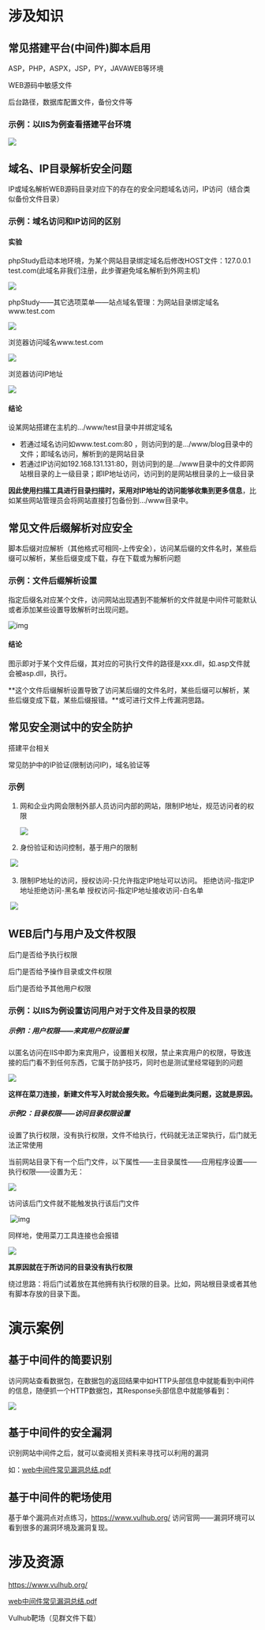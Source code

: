 # 涉及知识

## 常见搭建平台(中间件)脚本启用

ASP，PHP，ASPX，JSP，PY，JAVAWEB等环境

WEB源码中敏感文件

后台路径，数据库配置文件，备份文件等

### 示例：以IIS为例查看搭建平台环境

![](./assets/202203251605451.png)

## 域名、IP目录解析安全问题

IP或域名解析WEB源码目录对应下的存在的安全问题域名访问，IP访问（结合类似备份文件目录）

### 示例：域名访问和IP访问的区别

#### 实验

phpStudy启动本地环境，为某个网站目录绑定域名后修改HOST文件：127.0.0.1 test.com(此域名非我们注册，此步骤避免域名解析到外网主机)

![](./assets/202203251605596.png)

phpStudy——其它选项菜单——站点域名管理：为网站目录绑定域名www.test.com

![](./assets/202203251605005.png)

浏览器访问域名www.test.com

![](./assets/202203251605909.png)

浏览器访问IP地址

![](./assets/202203251605323.png)

#### 结论

设某网站搭建在主机的…/www/test目录中并绑定域名

- 若通过域名访问如www.test.com:80 ，则访问到的是…/www/blog目录中的文件；即域名访问，解析到的是网站目录
- 若通过IP访问如192.168.131.131:80，则访问到的是…/www目录中的文件即网站根目录的上一级目录；即IP地址访问，访问到的是网站根目录的上一级目录

**因此使用扫描工具进行目录扫描时，采用对IP地址的访问能够收集到更多信息**，比如某些网站管理员会将网站直接打包备份到…/www目录中。



## 常见文件后缀解析对应安全

脚本后缀对应解析（其他格式可相同-上传安全），访问某后缀的文件名时，某些后缀可以解析，某些后缀变成下载，存在下载或为解析问题

### 示例：文件后缀解析设置

指定后缀名对应某个文件，访问网站出现遇到不能解析的文件就是中间件可能默认或者添加某些设置导致解析时出现问题。

![img](./assets/202203251605271.png)

#### 结论

图示即对于某个文件后缀，其对应的可执行文件的路径是xxx.dll，如.asp文件就会被asp.dll，执行。

**这个文件后缀解析设置导致了访问某后缀的文件名时，某些后缀可以解析，某些后缀变成下载，某些后缀报错。**或可进行文件上传漏洞思路。

## 常见安全测试中的安全防护

搭建平台相关

常见防护中的IP验证(限制访问IP)，域名验证等

### 示例

1. 网和企业内网会限制外部人员访问内部的网站，限制IP地址，规范访问者的权限

   ![](./assets/202203251605833.png)	

2. 身份验证和访问控制，基于用户的限制

​	![](./assets/202203251605477.png)	

3. 限制IP地址的访问，授权访问-只允许指定IP地址可以访问。 
   拒绝访问-指定IP地址拒绝访问-黑名单
   授权访问-指定IP地址接收访问-白名单

​	![](./assets/202203251605578.png)	

## WEB后门与用户及文件权限

后门是否给予执行权限

后门是否给予操作目录或文件权限

后门是否给予其他用户权限

### 示例：以IIS为例设置访问用户对于文件及目录的权限

##### 示例1：用户权限——来宾用户权限设置

以匿名访问在IIS中即为来宾用户，设置相关权限，禁止来宾用户的权限，导致连接的后门看不到任何东西，它属于防护技巧，同时也是测试里经常碰到的问题

   ![](./assets/202203251605310.png)

   **这样在菜刀连接，新建文件写入时就会报失败。今后碰到此类问题，这就是原因。**

##### 示例2：目录权限——访问目录权限设置

设置了执行权限，没有执行权限，文件不给执行，代码就无法正常执行，后门就无法正常使用

   当前网站目录下有一个后门文件，以下属性——主目录属性——应用程序设置——执行权限——设置为无：

   ![](./assets/202203251605304.png)

   访问该后门文件就不能触发执行该后门文件

   ​	![img](./assets/202203251605189.png)

   同样地，使用菜刀工具连接也会报错

  ![](./assets/202203251605428.png)

  **其原因就在于所访问的目录没有执行权限**

绕过思路：将后门试着放在其他拥有执行权限的目录。比如，网站根目录或者其他有脚本存放的目录下面。



# 演示案例

## 基于中间件的简要识别

访问网站查看数据包，在数据包的返回结果中如HTTP头部信息中就能看到中间件的信息，随便抓一个HTTP数据包，其Response头部信息中就能够看到：

![](./assets/202203251605379.png)

## 基于中间件的安全漏洞

识别网站中间件之后，就可以查阅相关资料来寻找可以利用的漏洞

如：[web中间件常见漏洞总结.pdf](./web中间件常见漏洞总结.pdf)

## 基于中间件的靶场使用

基于单个漏洞点对点练习，https://www.vulhub.org/   访问官网——漏洞环境可以看到很多的漏洞环境及漏洞复现。

# 涉及资源

https://www.vulhub.org/   

[web中间件常见漏洞总结.pdf](./web中间件常见漏洞总结.pdf)

Vulhub靶场（见群文件下载）